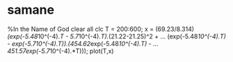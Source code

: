# samane
%In the Name of God
clear all
clc
T = 200:600;
x = (69.23/8.314)*(exp(-5.48*10^(-4).*T - 5.7*10^(-4).*T).*(21.22-21.25)^2 + ...
     (exp(-5.48*10^(-4).*T) - exp(-5.7*10^(-4).*T)).*(454.62*exp(-5.48*10^(-4).*T) - ...
      451.57*exp(-5.7*10^(-4).*T)));
plot(T,x)

